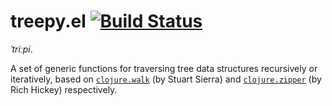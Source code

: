 # treepy.el [![Build Status](https://travis-ci.org/volrath/treepy.el.svg?branch=master)](https://travis-ci.org/volrath/treepy.el)

*ˈtriːpi*.

A set of generic functions for traversing tree data structures recursively or
iteratively, based
on [`clojure.walk`](https://clojure.github.io/clojure/clojure.walk-api.html) (by
Stuart Sierra)
and [`clojure.zipper`](http://clojure.github.io/clojure/clojure.zip-api.html)
(by Rich Hickey) respectively.
